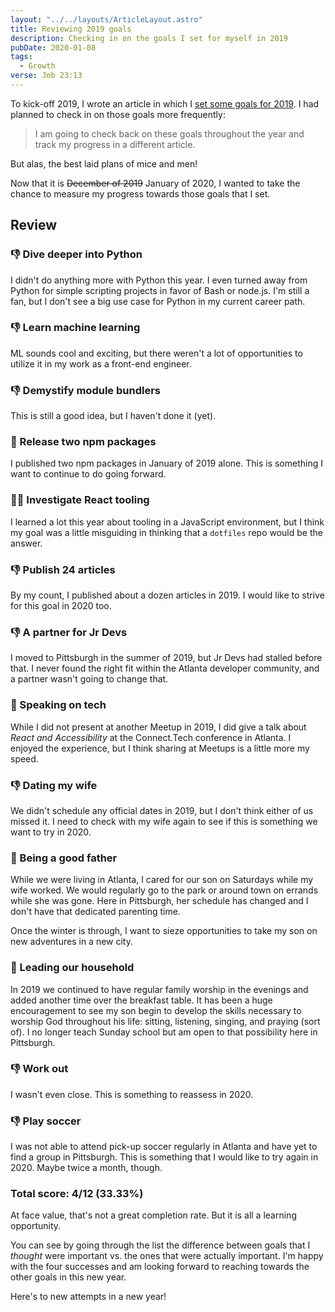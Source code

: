 ```yaml
---
layout: "../../layouts/ArticleLayout.astro"
title: Reviewing 2019 goals
description: Checking in on the goals I set for myself in 2019
pubDate: 2020-01-08
tags:
  - Growth
verse: Job 23:13
---
```


To kick-off 2019, I wrote an article in which I [set some goals for 2019](./2018-into-2019). I had planned to check in on those goals more frequently:

> I am going to check back on these goals throughout the year and track my progress in a different article.

But alas, the best laid plans of mice and men!

Now that it is ~~December of 2019~~ January of 2020, I wanted to take the chance to measure my progress towards those goals that I set.

## Review

### 👎 Dive deeper into Python

I didn't do anything more with Python this year. I even turned away from Python for simple scripting projects in favor of Bash or node.js. I'm still a fan, but I don't see a big use case for Python in my current career path.

### 👎 Learn machine learning

ML sounds cool and exciting, but there weren't a lot of opportunities to utilize it in my work as a front-end engineer.

### 👎 Demystify module bundlers

This is still a good idea, but I haven't done it (yet).

### 🎉 Release two npm packages

I published two npm packages in January of 2019 alone. This is something I want to continue to do going forward.

### 🤷‍♂️ Investigate React tooling

I learned a lot this year about tooling in a JavaScript environment, but I think my goal was a little misguiding in thinking that a `dotfiles` repo would be the answer.

### 👎 Publish 24 articles

By my count, I published about a dozen articles in 2019. I would like to strive for this goal in 2020 too.

### 👎 A partner for Jr Devs

I moved to Pittsburgh in the summer of 2019, but Jr Devs had stalled before that. I never found the right fit within the Atlanta developer community, and a partner wasn't going to change that.

### 🎉 Speaking on tech

While I did not present at another Meetup in 2019, I did give a talk about _React and Accessibility_ at the Connect.Tech conference in Atlanta. I enjoyed the experience, but I think sharing at Meetups is a little more my speed.

### 👎 Dating my wife

We didn't schedule any official dates in 2019, but I don't think either of us missed it. I need to check with my wife again to see if this is something we want to try in 2020.

### 🎉 Being a good father

While we were living in Atlanta, I cared for our son on Saturdays while my wife worked. We would regularly go to the park or around town on errands while she was gone. Here in Pittsburgh, her schedule has changed and I don't have that dedicated parenting time.

Once the winter is through, I want to sieze opportunities to take my son on new adventures in a new city.

### 🎉 Leading our household

In 2019 we continued to have regular family worship in the evenings and added another time over the breakfast table. It has been a huge encouragement to see my son begin to develop the skills necessary to worship God throughout his life: sitting, listening, singing, and praying (sort of). I no longer teach Sunday school but am open to that possibility here in Pittsburgh.

### 👎 Work out

I wasn't even close. This is something to reassess in 2020.

### 👎 Play soccer

I was not able to attend pick-up soccer regularly in Atlanta and have yet to find a group in Pittsburgh. This is something that I would like to try again in 2020. Maybe twice a month, though.

### Total score: 4/12 (33.33%)

At face value, that's not a great completion rate. But it is all a learning opportunity.

You can see by going through the list the difference between goals that I _thought_ were important vs. the ones that were actually important. I'm happy with the four successes and am looking forward to reaching towards the other goals in this new year.

Here's to new attempts in a new year!

